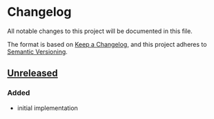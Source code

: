# Changelog

All notable changes to this project will be documented in this file.

The format is based on [Keep a Changelog](https://keepachangelog.com/), and this 
project adheres to [Semantic Versioning](https://semver.org/).

## [Unreleased]
### Added
- initial implementation

[Unreleased]: https://github.com/Fleshgrinder/kotlin-bic
